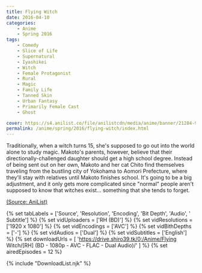 ```yaml
---
title: Flying Witch
date: 2016-04-10
categories:
    - Anime
    - Spring 2016
tags:
    - Comedy
    - Slice of Life
    - Supernatural
    - Iyashikei
    - Witch
    - Female Protagonist
    - Rural
    - Magic
    - Family Life
    - Tanned Skin
    - Urban Fantasy
    - Primarily Female Cast
    - Ghost

cover: https://s4.anilist.co/file/anilistcdn/media/anime/banner/21284-9gAbP4x5ziD1.jpg
permalink: /anime/spring/2016/flying-witch/index.html
---
```


Traditionally, when a witch turns 15, she's supposed to go out into the world alone to study magic. Makoto's parents, however, believe that their directionally-challenged daughter should get a high school degree. Instead of being sent out on her own, Makoto and her cat Chito find themselves traveling from the bustling city of Yokohama to Aomori Prefecture, where they'll stay with relatives until Makoto finishes school. <!-- summary --> It's going to be a big adjustment, and it only gets more complicated since "normal" people aren't supposed to know that witches exist… something that she tends to forget.

[(Source: AniList)](https://anilist.co/anime/21284/Flying-Witch/)

{% set tabLabels = ['Source', 'Resolution', 'Encoding', 'Bit Depth', 'Audio', ' Subtitle'] %}
{% set vidUploaders = ['RH (BD)'] %}
{% set vidResolutions = ['1920 x 1080'] %}
{% set vidEncodings = ['AVC'] %}
{% set vidBithDepths = ['-'] %}
{% set vidAudios = ['Dual'] %}
{% set vidSubtitles = ['English'] %}
{% set downloadUrls = [
    'https://drive.shiro39.tk/0:/Anime/Flying Witch/[RH] (BD - 1080p - AVC - FLAC - Dual Audio)/'
] %}
{% set airedEpisodes = 12 %}

{% include "DownloadList.njk" %}
